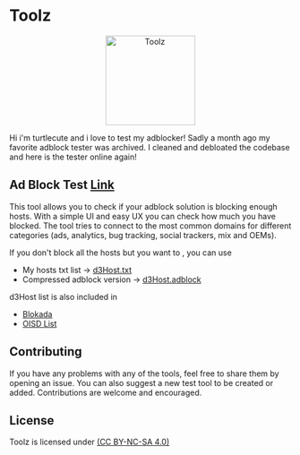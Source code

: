 # Toolz

<p align="center">
 <img src="src/assets/toolz/icon.svg" alt="Toolz"
	title="b2ntp" width="160" height="160" />
</p>

Hi i'm turtlecute and i love to test my adblocker!
Sadly a month ago my favorite adblock tester was archived. I cleaned and debloated the codebase and here is the tester online again!

## Ad Block Test  [Link](https://d3ward.github.io/toolz/adblock)
This tool allows you to check if your adblock solution is blocking enough hosts. With a simple UI and easy UX you can check how much you have blocked. The tool tries to connect to the most common domains for different categories (ads, analytics, bug tracking, social trackers, mix and OEMs).

If you don't block all the hosts but you want to , you can use
- My hosts txt list -> [d3Host.txt](https://raw.githubusercontent.com/d3ward/toolz/master/src/d3host.txt)
- Compressed adblock version -> [d3Host.adblock](https://raw.githubusercontent.com/d3ward/toolz/master/src/d3host.adblock)

d3Host list is also included in 
- [Blokada](https://blokada.org/)
- [OISD List](https://oisd.nl/)


## Contributing

If you have any problems with any of the tools, feel free to share them by opening an issue. 
You can also suggest a new test tool to be created or added. Contributions are welcome and encouraged.


## License

Toolz is licensed under [(CC BY-NC-SA 4.0)](https://creativecommons.org/licenses/by-nc-sa/4.0/)
